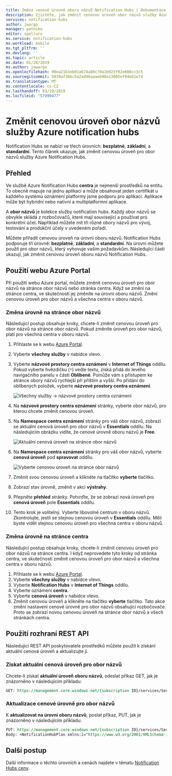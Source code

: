 ```yaml
---
title: Změna cenové úrovně oboru názvů Notification Hubs | Dokumentace Microsoftu
description: Zjistěte, jak změnit cenovou úroveň obor názvů služby Azure Notification Hubs.
services: notification-hubs
author: jwargo
manager: patniko
editor: spelluru
ms.service: notification-hubs
ms.workload: mobile
ms.tgt_pltfrm: ''
ms.devlang: ''
ms.topic: article
ms.date: 01/28/2019
ms.author: jowargo
ms.openlocfilehash: 99ea21b3eb01a674a89c70a1b923f02e600cc3c5
ms.sourcegitcommit: 5839af386c5a2ad46aaaeb90a13065ef94e61e74
ms.translationtype: MT
ms.contentlocale: cs-CZ
ms.lasthandoff: 03/19/2019
ms.locfileid: "57999477"
---
```

# <a name="change-pricing-tier-of-an-azure-notification-hubs-namespace"></a>Změnit cenovou úroveň obor názvů služby Azure notification hubs
Notification Hubs se nabízí ve třech úrovních: **bezplatné**, **základní**, a **standardní**. Tento článek ukazuje, jak změnit cenovou úroveň pro obor názvů služby Azure Notification Hubs. 

## <a name="overview"></a>Přehled
Ve službě Azure Notification Hubs **centra** je nejmenší prostředků na entitu. To obecně mapuje na jednu aplikaci a může obsahovat jeden certifikát u každého systému oznámení platformy jsme podporu pro aplikaci. Aplikace může být hybridní nebo nativní a multiplatformní aplikace.

A **obor názvů** je kolekce služby notification hubs. Každý obor názvů se obvykle skládá z rozbočovačů, které mají související a používat pro konkrétní účel. Například můžete mít tři různé obory názvů pro vývoj, testování a produkční účely v uvedeném pořadí. 

Můžete přiřadit cenovou úroveň na úrovni oboru názvů. Notification Hubs podporuje tři úrovně: **bezplatné**, **základní**, a **standardní**. Na úrovni můžete použít pro obor názvů, který vyhovuje vašim požadavkům. Následující části ukazují, jak změnit cenovou úroveň oboru názvů Notification Hubs. 

## <a name="use-azure-portal"></a>Použití webu Azure Portal 
Při použití webu Azure portal, můžete změnit cenovou úroveň pro obor názvů na stránce obor názvů nebo stránka centra.  Když se změní na stránce centra, ve skutečnosti jej změníte na úrovni oboru názvů. Změní cenovou úroveň pro obor názvů a všechna centra v oboru názvů. 

### <a name="change-tier-on-the-namespace-page"></a>Změna úrovně na stránce obor názvů
Následující postup obsahuje kroky, chcete-li změnit cenovou úroveň pro obor názvů na stránce obor názvů. Pokud změníte úroveň pro obor názvů, platí pro všechna centra v oboru názvů.

1. Přihlaste se k webu [Azure Portal](https://portal.azure.com).
2. Vyberte **všechny služby** v nabídce vlevo. 
3. Vyberte **názvové prostory centra oznámení** v **Internet of Things** oddílu. Pokud vyberte hvězdičku (`*`) vedle textu, získá přidá do levého navigačního panelu v části **Oblíbené**. Pomůže vám s přístupem ke stránce obory názvů rychlejší při příštím a vyšší. Po přidání do oblíbených položek, vyberte **názvové prostory centra oznámení**. 

    ![Všechny služby -> názvové prostory centra oznámení](./media/change-pricing-tier/all-services-nhub.png)
1. Na **názvové prostory centra oznámení** stránky, vyberte obor názvů, pro kterou chcete změnit cenovou úroveň. 
2. Na **Namespace centra oznámení** stránky pro váš obor názvů, zobrazí se aktuální cenová úroveň pro obor názvů v **Essentials** oddílu. Na následujícím obrázku vidíte, že cenové úrovně oboru názvů je **Free**. 

    ![Aktuální cenová úroveň na stránce obor názvů](./media/change-pricing-tier/pricing-tier-before.png)
1. Na **Namespace centra oznámení** stránky pro váš obor názvů, vyberte **cenová úroveň** pod **spravovat** oddílu. 

    ![Vyberte cenovou úroveň na stránce obor názvů](./media/change-pricing-tier/namespace-select-pricing-menu.png)
6. Změnit svou cenovou úroveň a klikněte na tlačítko **vyberte** tlačítko.    
7. Zobrazí stav úrovně, změnit v akci **výstrahy**. 
8. Přepněte **přehled** stránky. Potvrďte, že se zobrazí nová úroveň pro **cenová úroveň** pole **Essentials** oddílu.     
1. Tento krok je volitelný. Vyberte libovolné centrum v oboru názvů. Zkontrolujte, jestli se stejnou cenovou úroveň v **Essentials** oddílu. Měli byste vidět stejnou cenovou úroveň pro všechna centra v oboru názvů. 

### <a name="change-tier-on-the-hub-page"></a>Změna úrovně na stránce centra
Následující postup obsahuje kroky, chcete-li změnit cenovou úroveň pro obor názvů na stránce centra. I když neprovedete tyto kroky od stránka centra, ve skutečnosti změnit cenovou úroveň pro obor názvů a všechna centra v oboru názvů. 

1. Přihlaste se k webu [Azure Portal](https://portal.azure.com).
2. Vyberte **všechny služby** v nabídce vlevo.
3. Vyberte **Notification Hubs** v **Internet of Things** oddílu. 
4. Vyberte oznámení **centra**. 
5. Vyberte **cenová úroveň** v nabídce vlevo. 
6. Změnit cenovou úroveň a klikněte na tlačítko **vyberte** tlačítko. Tato akce změní nastavení cenové úrovně pro obor názvů obsahující rozbočovače. Proto se zobrazí novou cenovou úroveň na stránce obor názvů a všech stránkách centra. 

## <a name="use-rest-api"></a>Použití rozhraní REST API
Následující REST API poskytovatele prostředků můžete použít k získání aktuální cenová úroveň a aktualizujte ji. 

### <a name="get-current-pricing-tier-for-a-namespace"></a>Získat aktuální cenová úroveň pro obor názvů
Chcete-li získat **aktuální úroveň oboru názvů**, odeslat příkaz GET, jak je znázorněno v následujícím příkladu: 

```REST
GET: https://management.core.windows.net/{subscription ID}/services/ServiceBus/Namespaces/{namespace name}/notificationhubplan
```

### <a name="update-pricing-tier-for-a-namespace"></a>Aktualizace cenové úrovně pro obor názvů
K **aktualizovat na úrovni oboru názvů**, poslat příkaz, PUT, jak je znázorněno v následujícím příkladu: 

```REST
PUT: https://management.core.windows.net/{subscription ID}/services/ServiceBus/Namespaces/{namespace name}/notificationhubplan
Body: <NotificationHubPlan xmlns:i="https://www.w3.org/2001/XMLSchema-instance" xmlns="http://schemas.microsoft.com/netservices/2010/10/servicebus/connect"><SKU>Standard</SKU></NotificationHubPlan>
```



## <a name="next-steps"></a>Další postup
Další informace o těchto úrovních a cenách najdete v tématu [Notification Hubs ceny](https://azure.microsoft.com/pricing/details/notification-hubs/).
